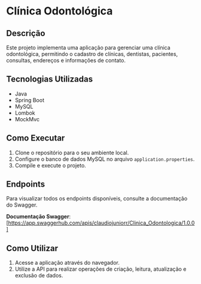 # Clínica Odontológica

## Descrição

Este projeto implementa uma aplicação para gerenciar uma clínica odontológica, permitindo o cadastro de clínicas, dentistas, pacientes, consultas, endereços e informações de contato.

## Tecnologias Utilizadas

- Java
- Spring Boot
- MySQL
- Lombok
- MockMvc

## Como Executar

1. Clone o repositório para o seu ambiente local.
2. Configure o banco de dados MySQL no arquivo `application.properties`.
3. Compile e execute o projeto.

## Endpoints

Para visualizar todos os endpoints disponíveis, consulte a documentação do Swagger.

**Documentação Swagger**: [https://app.swaggerhub.com/apis/claudiojuniorr/Clinica_Odontologica/1.0.0]

## Como Utilizar

1. Acesse a aplicação através do navegador.
2. Utilize a API para realizar operações de criação, leitura, atualização e exclusão de dados.

